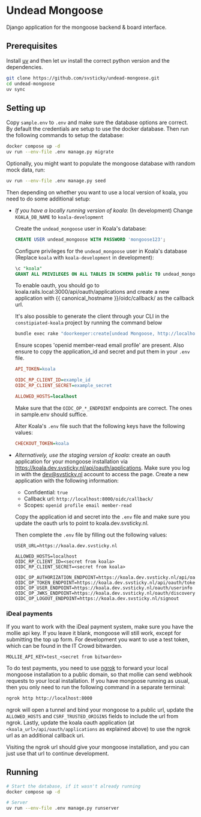 # Undead Mongoose

Django application for the mongoose backend & board interface.

## Prerequisites

Install [uv](https://docs.astral.sh/uv/getting-started/installation/) and then let uv install the correct python version and the dependencies.

```bash
git clone https://github.com/svsticky/undead-mongoose.git
cd undead-mongoose
uv sync
```

## Setting up

Copy `sample.env` to `.env` and make sure the database options are correct. By default the credentials are setup to use the docker database. Then run the following commands to setup the database:

```bash
docker compose up -d
uv run --env-file .env manage.py migrate
```

Optionally, you might want to populate the mongoose database with random mock data, run:

```bash
uv run --env-file .env manage.py seed
```
Then depending on whether you want to use a local version of koala, you need to do some additional setup:

- *If you have a locally running version of koala*: (In development) Change `KOALA_DB_NAME` to `koala-development`

    Create the `undead_mongoose` user in Koala's database:

    ```sql
    CREATE USER undead_mongoose WITH PASSWORD 'mongoose123';
    ```

    Configure privileges for the `undead_mongoose` user in Koala's database (Replace `koala` with `koala-development` in development):

    ```sql
    \c "koala"
    GRANT ALL PRIVILEGES ON ALL TABLES IN SCHEMA public TO undead_mongoose;
    ```

    To enable oauth, you should go to koala.rails.local:3000/api/oauth/applications and create a new application with {{ canonical_hostname }}/oidc/callback/ as the callback url.

    It's also possible to generate the client through your CLI in the `constipiated-koala` project by running the command below

    ```bash
    bundle exec rake "doorkeeper:create[undead Mongoose, http://localhost:8000/oidc/callback/, openid profile email member-read]"
    ```

    Ensure scopes 'openid member-read email profile' are present. Also ensure to copy the application_id and secret and put them in your `.env` file.

    ```ini
    API_TOKEN=koala

    OIDC_RP_CLIENT_ID=example_id
    OIDC_RP_CLIENT_SECRET=example_secret

    ALLOWED_HOSTS=localhost
    ```

    Make sure that the `OIDC_OP_*_ENDPOINT` endpoints are correct. The ones in sample.env should suffice.

    Alter Koala's `.env` file such that the following keys have the following values:

    ```ini
    CHECKOUT_TOKEN=koala
    ```

- *Alternatively, use the staging version of koala:* create an oauth application for your mongoose installation via <https://koala.dev.svsticky.nl/api/oauth/applications>. Make sure you log in with the <dev@svsticky.nl> account to access the page. Create a new application with the following information:
  - Confidential: `true`
  - Callback url: `http://localhost:8000/oidc/callback/`
  - Scopes: `openid profile email member-read`
  
  Copy the application id and secret into the `.env` file and make sure you update the oauth urls to point to koala.dev.svsticky.nl.

  Then complete the `.env` file by filling out the following values:

  ```env
  USER_URL=https://koala.dev.svsticky.nl

  ALLOWED_HOSTS=localhost
  OIDC_RP_CLIENT_ID=<secret from koala>
  OIDC_RP_CLIENT_SECRET=<secret from koala>

  OIDC_OP_AUTHORIZATION_ENDPOINT=https://koala.dev.svsticky.nl/api/oauth/authorize
  OIDC_OP_TOKEN_ENDPOINT=https://koala.dev.svsticky.nl/api/oauth/token
  OIDC_OP_USER_ENDPOINT=https://koala.dev.svsticky.nl/oauth/userinfo
  OIDC_OP_JWKS_ENDPOINT=https://koala.dev.svsticky.nl/oauth/discovery/keys
  OIDC_OP_LOGOUT_ENDPOINT=https://koala.dev.svsticky.nl/signout
  ```

### iDeal payments

If you want to work with the iDeal payment system, make sure you have the mollie api key. If you leave it blank, mongoose will still work, except for submitting the top up form. For development you want to use a test token, which can be found in the IT Crowd bitwarden.

```env
MOLLIE_API_KEY=test_<secret from bitwarden>
```

To do test payments, you need to use [ngrok](https://ngrok.com/) to forward your local mongoose installation to a public domain, so that mollie can send webhook requests to your local installation. If you have mongoose running as usual, then you only need to run the following command in a separate terminal:

```bash
ngrok http http://localhost:8000
```

ngrok will open a tunnel and bind your mongoose to a public url, update the `ALLOWED_HOSTS` and `CSRF_TRUSTED_ORIGINS` fields to include the url from ngrok. Lastly, update the koala oauth application (at `<koala_url>/api/oauth/applications` as explained above) to use the ngrok url as an additional callback uri.

Visiting the ngrok url should give your mongoose installation, and you can just use that url to continue development.

## Running

``` bash
# Start the database, if it wasn't already running
docker compose up -d

# Server
uv run --env-file .env manage.py runserver
```
